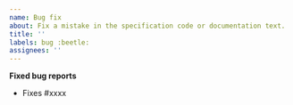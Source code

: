 ```yaml
---
name: Bug fix
about: Fix a mistake in the specification code or documentation text.
title: ''
labels: bug :beetle:
assignees: ''
---
```


**Fixed bug reports**

<!-- list all fixed bug issues below. -->

* Fixes #xxxx
